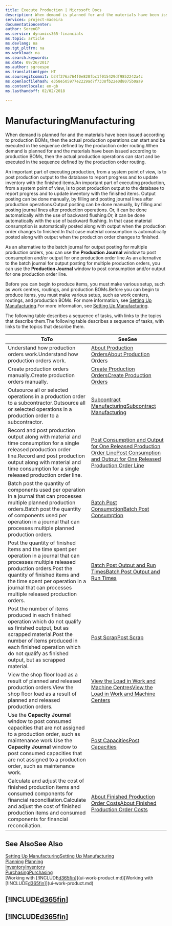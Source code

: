 ```yaml
---
title: Execute Production | Microsoft Docs
description: When demand is planned for and the materials have been issued according to production BOMs, then the actual production operations can start and be executed in the sequence defined by the production order routing.
services: project-madeira
documentationcenter: 
author: SorenGP
ms.service: dynamics365-financials
ms.topic: article
ms.devlang: na
ms.tgt_pltfrm: na
ms.workload: na
ms.search.keywords: 
ms.date: 09/26/2017
ms.author: sgroespe
ms.translationtype: HT
ms.sourcegitcommit: b34f276a764f0e828fbc1f015429df9852242a4c
ms.openlocfilehash: e358e505977e2229ad7f7338fb22e0d8075b0aa9
ms.contentlocale: en-gb
ms.lasthandoff: 02/02/2018

---
```

# <a name="manufacturing"></a><span data-ttu-id="9fc25-103">Manufacturing</span><span class="sxs-lookup"><span data-stu-id="9fc25-103">Manufacturing</span></span>
<span data-ttu-id="9fc25-104">When demand is planned for and the materials have been issued according to production BOMs, then the actual production operations can start and be executed in the sequence defined by the production order routing.</span><span class="sxs-lookup"><span data-stu-id="9fc25-104">When demand is planned for and the materials have been issued according to production BOMs, then the actual production operations can start and be executed in the sequence defined by the production order routing.</span></span>  

<span data-ttu-id="9fc25-105">An important part of executing production, from a system point of view, is to post production output to the database to report progress and to update inventory with the finished items.</span><span class="sxs-lookup"><span data-stu-id="9fc25-105">An important part of executing production, from a system point of view, is to post production output to the database to report progress and to update inventory with the finished items.</span></span> <span data-ttu-id="9fc25-106">Output posting can be done manually, by filling and posting journal lines after production operations.</span><span class="sxs-lookup"><span data-stu-id="9fc25-106">Output posting can be done manually, by filling and posting journal lines after production operations.</span></span> <span data-ttu-id="9fc25-107">Or, it can be done automatically with the use of backward flushing.</span><span class="sxs-lookup"><span data-stu-id="9fc25-107">Or, it can be done automatically with the use of backward flushing.</span></span> <span data-ttu-id="9fc25-108">In that case material consumption is automatically posted along with output when the production order changes to finished.</span><span class="sxs-lookup"><span data-stu-id="9fc25-108">In that case material consumption is automatically posted along with output when the production order changes to finished.</span></span>  

<span data-ttu-id="9fc25-109">As an alternative to the batch journal for output posting for multiple production orders, you can use the **Production Journal** window to post consumption and/or output for one production order line.</span><span class="sxs-lookup"><span data-stu-id="9fc25-109">As an alternative to the batch journal for output posting for multiple production orders, you can use the **Production Journal** window to post consumption and/or output for one production order line.</span></span>

<span data-ttu-id="9fc25-110">Before you can begin to produce items, you must make various setup, such as work centres, routings, and production BOMs.</span><span class="sxs-lookup"><span data-stu-id="9fc25-110">Before you can begin to produce items, you must make various setup, such as work centers, routings, and production BOMs.</span></span> <span data-ttu-id="9fc25-111">For more information, see [Setting Up Manufacturing](production-configure-production-processes.md).</span><span class="sxs-lookup"><span data-stu-id="9fc25-111">For more information, see [Setting Up Manufacturing](production-configure-production-processes.md).</span></span>

<span data-ttu-id="9fc25-112">The following table describes a sequence of tasks, with links to the topics that describe them.</span><span class="sxs-lookup"><span data-stu-id="9fc25-112">The following table describes a sequence of tasks, with links to the topics that describe them.</span></span>   

|<span data-ttu-id="9fc25-113">**To**</span><span class="sxs-lookup"><span data-stu-id="9fc25-113">**To**</span></span>|<span data-ttu-id="9fc25-114">**See**</span><span class="sxs-lookup"><span data-stu-id="9fc25-114">**See**</span></span>|  
|------------|-------------|  
|<span data-ttu-id="9fc25-115">Understand how production orders work.</span><span class="sxs-lookup"><span data-stu-id="9fc25-115">Understand how production orders work.</span></span>|[<span data-ttu-id="9fc25-116">About Production Orders</span><span class="sxs-lookup"><span data-stu-id="9fc25-116">About Production Orders</span></span>](production-about-production-orders.md)|
|<span data-ttu-id="9fc25-117">Create production orders manually.</span><span class="sxs-lookup"><span data-stu-id="9fc25-117">Create production orders manually.</span></span>|[<span data-ttu-id="9fc25-118">Create Production Orders</span><span class="sxs-lookup"><span data-stu-id="9fc25-118">Create Production Orders</span></span>](production-how-to-create-production-orders.md)|
|<span data-ttu-id="9fc25-119">Outsource all or selected operations in a production order to a subcontractor.</span><span class="sxs-lookup"><span data-stu-id="9fc25-119">Outsource all or selected operations in a production order to a subcontractor.</span></span>|[<span data-ttu-id="9fc25-120">Subcontract Manufacturing</span><span class="sxs-lookup"><span data-stu-id="9fc25-120">Subcontract Manufacturing</span></span>](production-how-to-subcontract-manufacturing.md)|
|<span data-ttu-id="9fc25-121">Record and post production output along with material and time consumption for a single released production order line.</span><span class="sxs-lookup"><span data-stu-id="9fc25-121">Record and post production output along with material and time consumption for a single released production order line.</span></span>|[<span data-ttu-id="9fc25-122">Post Consumption and Output for One Released Production Order Line</span><span class="sxs-lookup"><span data-stu-id="9fc25-122">Post Consumption and Output for One Released Production Order Line</span></span>](production-how-to-register-consumption-and-output.md)|  
|<span data-ttu-id="9fc25-123">Batch post the quantity of components used per operation in a journal that can processes multiple planned production orders.</span><span class="sxs-lookup"><span data-stu-id="9fc25-123">Batch post the quantity of components used per operation in a journal that can processes multiple planned production orders.</span></span>|[<span data-ttu-id="9fc25-124">Batch Post Consumption</span><span class="sxs-lookup"><span data-stu-id="9fc25-124">Batch Post Consumption</span></span>](production-how-to-post-consumption.md)|
|<span data-ttu-id="9fc25-125">Post the quantity of finished items and the time spent per operation in a journal that can processes multiple released production orders.</span><span class="sxs-lookup"><span data-stu-id="9fc25-125">Post the quantity of finished items and the time spent per operation in a journal that can processes multiple released production orders.</span></span>|[<span data-ttu-id="9fc25-126">Batch Post Output and Run Times</span><span class="sxs-lookup"><span data-stu-id="9fc25-126">Batch Post Output and Run Times</span></span>](production-how-to-post-output-quantity.md)|  
|<span data-ttu-id="9fc25-127">Post the number of items produced in each finished operation which do not qualify as finished output, but as scrapped material.</span><span class="sxs-lookup"><span data-stu-id="9fc25-127">Post the number of items produced in each finished operation which do not qualify as finished output, but as scrapped material.</span></span>|[<span data-ttu-id="9fc25-128">Post Scrap</span><span class="sxs-lookup"><span data-stu-id="9fc25-128">Post Scrap</span></span>](production-how-to-post-scrap.md)|
|<span data-ttu-id="9fc25-129">View the shop floor load as a result of planned and released production orders.</span><span class="sxs-lookup"><span data-stu-id="9fc25-129">View the shop floor load as a result of planned and released production orders.</span></span>|[<span data-ttu-id="9fc25-130">View the Load in Work and Machine Centres</span><span class="sxs-lookup"><span data-stu-id="9fc25-130">View the Load in Work and Machine Centers</span></span>](production-how-to-view-the-load-on-work-centers.md)|      
|<span data-ttu-id="9fc25-131">Use the **Capacity Journal** window to post consumed capacities that are not assigned to a production order, such as maintenance work.</span><span class="sxs-lookup"><span data-stu-id="9fc25-131">Use the **Capacity Journal** window to post consumed capacities that are not assigned to a production order, such as maintenance work.</span></span>|[<span data-ttu-id="9fc25-132">Post Capacities</span><span class="sxs-lookup"><span data-stu-id="9fc25-132">Post Capacities</span></span>](production-how-to-post-capacities.md)|  
|<span data-ttu-id="9fc25-133">Calculate and adjust the cost of finished production items and consumed components for financial reconciliation.</span><span class="sxs-lookup"><span data-stu-id="9fc25-133">Calculate and adjust the cost of finished production items and consumed components for financial reconciliation.</span></span>|[<span data-ttu-id="9fc25-134">About Finished Production Order Costs</span><span class="sxs-lookup"><span data-stu-id="9fc25-134">About Finished Production Order Costs</span></span>](finance-about-finished-production-order-costs.md)|  

## <a name="see-also"></a><span data-ttu-id="9fc25-135">See Also</span><span class="sxs-lookup"><span data-stu-id="9fc25-135">See Also</span></span>  
[<span data-ttu-id="9fc25-136">Setting Up Manufacturing</span><span class="sxs-lookup"><span data-stu-id="9fc25-136">Setting Up Manufacturing</span></span>](production-configure-production-processes.md)  
<span data-ttu-id="9fc25-137">[Planning](production-planning.md)    </span><span class="sxs-lookup"><span data-stu-id="9fc25-137">[Planning](production-planning.md)    </span></span>  
[<span data-ttu-id="9fc25-138">Inventory</span><span class="sxs-lookup"><span data-stu-id="9fc25-138">Inventory</span></span>](inventory-manage-inventory.md)  
[<span data-ttu-id="9fc25-139">Purchasing</span><span class="sxs-lookup"><span data-stu-id="9fc25-139">Purchasing</span></span>](purchasing-manage-purchasing.md)  
<span data-ttu-id="9fc25-140">[Working with [!INCLUDE[d365fin](includes/d365fin_md.md)]](ui-work-product.md)</span><span class="sxs-lookup"><span data-stu-id="9fc25-140">[Working with [!INCLUDE[d365fin](includes/d365fin_md.md)]](ui-work-product.md)</span></span>

## [!INCLUDE[d365fin](includes/free_trial_md.md)]  
## [!INCLUDE[d365fin](includes/training_link_md.md)]

